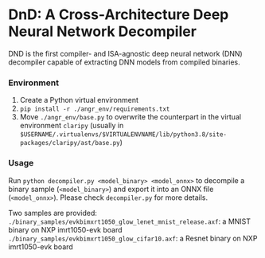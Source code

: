 # DnD: A Cross-Architecture Deep Neural Network Decompiler

DND is the first compiler- and ISA-agnostic deep neural network (DNN) decompiler capable of extracting DNN models from compiled binaries. 

### Environment  
1. Create a Python virtual environment
2. `pip install -r ./angr_env/requirements.txt `
3. Move `./angr_env/base.py` to overwrite the counterpart in the virtual environment `claripy` (usually in `$USERNAME/.virtualenvs/$VIRTUALENVNAME/lib/python3.8/site-packages/claripy/ast/base.py`) 

### Usage
Run `python decompiler.py <model_binary> <model_onnx>` to decompile a binary sample (`<model_binary>`) and export it into an ONNX file (`<model_onnx>`). Please check `decompiler.py` for more details.

Two samples are provided:
`./binary_samples/evkbimxrt1050_glow_lenet_mnist_release.axf`: a MNIST binary on NXP imrt1050-evk board
`./binary_samples/evkbimxrt1050_glow_cifar10.axf`: a Resnet binary on NXP imrt1050-evk board

